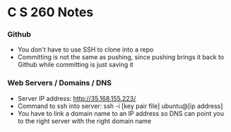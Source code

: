 # C S 260 Notes

### Github
- You don't have to use SSH to clone into a repo
- Committing is not the same as pushing, since pushing brings it back to Github while committing is just saving it

### Web Servers / Domains / DNS
- Server IP address: http://35.168.155.223/
- Command to ssh into server: ssh -i [key pair file] ubuntu@[ip address]
- You have to link a domain name to an IP address so DNS can point you to the right server with the right domain name